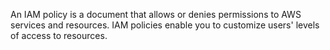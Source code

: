 An IAM policy is a document that allows or denies permissions to AWS services and resources. IAM policies enable you to customize users' levels of access to resources.
